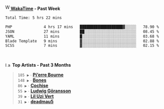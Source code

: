 <img src="https://github.com/dxnter/dxnter/assets/17434202/67b21fa4-d36d-46f9-9dec-f23d976b00ef" alt="WakaTime Logo" width="14" height="18"/><a href="https://wakatime.com/@dxnter" target="_blank"><strong> WakaTime</strong></a><strong> - Past Week</strong>

<!--START_SECTION:waka-->

```txt
Total Time: 5 hrs 22 mins

PHP              4 hrs 17 mins   ███████████████████▓░░░░░   78.90 %
JSON             27 mins         ██░░░░░░░░░░░░░░░░░░░░░░░   08.45 %
YAML             11 mins         █░░░░░░░░░░░░░░░░░░░░░░░░   03.68 %
Blade Template   9 mins          ▓░░░░░░░░░░░░░░░░░░░░░░░░   02.88 %
SCSS             7 mins          ▓░░░░░░░░░░░░░░░░░░░░░░░░   02.15 %
```

<!--END_SECTION:waka-->

<br/>

<!--START_LASTFM_ARTISTS:{"period": "3month", "rows": 6}-->
<a href="https://last.fm" target="_blank"><img src="https://user-images.githubusercontent.com/17434202/215290617-e793598d-d7c9-428f-9975-156db1ba89cc.svg" alt="Last.fm Logo" width="18" height="13"/></a> **Top Artists - Past 3 Months**

> `185 ▶️` ∙ **[Pi’erre Bourne](https://www.last.fm/music/Pi%E2%80%99erre+Bourne)**<br/>
> `148 ▶️` ∙ **[Bones](https://www.last.fm/music/Bones)**<br/>
> `86 ▶️` ∙ **[Cochise](https://www.last.fm/music/Cochise)**<br/>
> `55 ▶️` ∙ **[Ludwig Göransson](https://www.last.fm/music/Ludwig+G%C3%B6ransson)**<br/>
> `39 ▶️` ∙ **[Lil Uzi Vert](https://www.last.fm/music/Lil+Uzi+Vert)**<br/>
> `31 ▶️` ∙ **[deadmau5](https://www.last.fm/music/deadmau5)**<br/>
<!--END_LASTFM_ARTISTS-->
